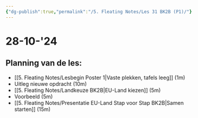 ```yaml
---
{"dg-publish":true,"permalink":"/5. Fleating Notes/Les 31 BK2B (P1)/"}
---
```


# 28-10-'24

## Planning van de les:
- [[5. Fleating Notes/Lesbegin Poster 1\|Vaste plekken, tafels leeg]] (1m)
- Uitleg nieuwe opdracht (10m)
- [[5. Fleating Notes/Landkeuze BK2B\|EU-Land kiezen]] (5m)
- Voorbeeld (5m)
- [[5. Fleating Notes/Presentatie EU-Land Stap voor Stap BK2B\|Samen starten]] (15m)